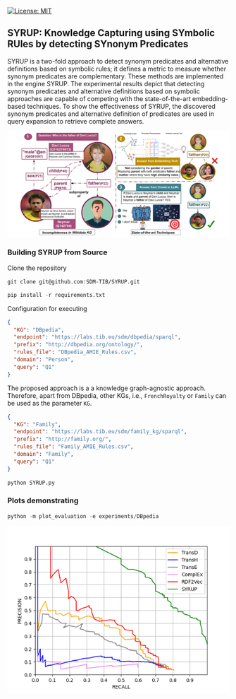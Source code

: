 [![License: MIT](https://img.shields.io/badge/License-MIT-yellow.svg)](LICENSE)
## SYRUP: Knowledge Capturing using SYmbolic RUles by detecting SYnonym Predicates

SYRUP is a two-fold approach to detect synonym predicates and alternative definitions based on symbolic rules; it defines a metric to measure whether synonym predicates are complementary. These methods are implemented in the engine SYRUP. The experimental results depict that detecting synonym predicates and alternative definitions based on symbolic approaches are capable of competing with the state-of-the-art embedding-based techniques. To show the effectiveness of SYRUP, the discovered synonym predicates and alternative definition of predicates are used in query expansion to retrieve complete answers. 

![SYRUP example](/images/MotivatingExample.png?raw=true "SYRUP example")





### Building SYRUP from Source
Clone the repository
```git
git clone git@github.com:SDM-TIB/SYRUP.git
```
```python
pip install -r requirements.txt
```
Configuration for executing
```json
{
  "KG": "DBpedia",
  "endpoint": "https://labs.tib.eu/sdm/dbpedia/sparql",
  "prefix": "http://dbpedia.org/ontology/",
  "rules_file": "DBpedia_AMIE_Rules.csv",
  "domain": "Person",
  "query": "Q1"
}
```

The proposed approach is a a knowledge graph-agnostic approach. Therefore, apart from DBpedia, other KGs, i.e., ```FrenchRoyalty``` or ```Family``` can be used as the parameter ``KG``.
```json
{
  "KG": "Family",
  "endpoint": "https://labs.tib.eu/sdm/family_kg/sparql",
  "prefix": "http://family.org/",
  "rules_file": "Family_AMIE_Rules.csv",
  "domain": "Family",
  "query": "Q1"
}
```
```python
python SYRUP.py 
```
### Plots demonstrating
```python
python -m plot_evaluation -e experiments/DBpedia
```

![SYRUP evaluation](/images/PrecisionRecallEval.png?raw=true "SYRUP evaluation")
